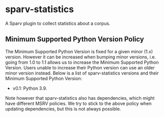 # sparv-statistics
A Sparv plugin to collect statistics about a corpus.

## Minimum Supported Python Version Policy

The Minimum Supported Python Version is fixed for a given minor (1.x)
version. However it can be increased when bumping minor versions, i.e. going
from 1.0 to 1.1 allows us to increase the Minimum Supported Python Version. Users unable to increase their
Python version can use an older minor version instead. Below is a list of sparv-statistics versions
and their Minimum Supported Python Version:

 * v0.1: Python 3.9.

Note however that sparv-statistics also has dependencies, which might have different MSRV
policies. We try to stick to the above policy when updating dependencies, but
this is not always possible.
